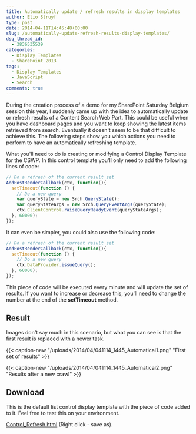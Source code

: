 ```yaml
---
title: Automatically update / refresh results in display templates
author: Elio Struyf
type: post
date: 2014-04-11T14:45:48+00:00
slug: /automatically-update-refresh-results-display-templates/
dsq_thread_id:
  - 3836535539
categories:
  - Display Templates
  - SharePoint 2013
tags:
  - Display Templates
  - JavaScript
  - Search
comments: true
---
```


During the creation process of a demo for my SharePoint Saturday Belgium session this year, I suddenly came up with the idea to automatically update or refresh results of a Content Search Web Part. This could be useful when you have dashboard pages and you want to keep showing the latest items retrieved from search. Eventually it doesn't seem to be that difficult to achieve this. The following steps show you which actions you need to perform to have an automatically refreshing template.

What you'll need to do is creating or modifying a Control Display Template for the CSWP. In this control template you'll only need to add the following lines of code:

```javascript
// Do a refresh of the current result set
AddPostRenderCallback(ctx, function(){
  setTimeout(function () {
    // Do a new query
    var queryState = new Srch.QueryState();
    var queryStateArgs = new Srch.QueryEventArgs(queryState);
    ctx.ClientControl.raiseQueryReadyEvent(queryStateArgs);
  }, 60000);
});
```

It can even be simpler, you could also use the following code:

```javascript
// Do a refresh of the current result set
AddPostRenderCallback(ctx, function(){
  setTimeout(function () {
    // Do a new query
    ctx.DataProvider.issueQuery();
  }, 60000);
});
```

This piece of code will be executed every minute and will update the set of results. If you want to increase or decrease this, you'll need to change the number at the end of the **setTimeout** method.

## Result

Images don't say much in this scenario, but what you can see is that the first result is replaced with a newer task.

{{< caption-new "/uploads/2014/04/041114_1445_Automatical1.png" "First set of results" >}}

{{< caption-new "/uploads/2014/04/041114_1445_Automatical2.png" "Results after a new crawl" >}}

## Download

This is the default list control display template with the piece of code added to it. Feel free to test this on your environment.

[Control_Refresh.html](/uploads/2014/04/Control_Refresh.html) (Right click - save as).